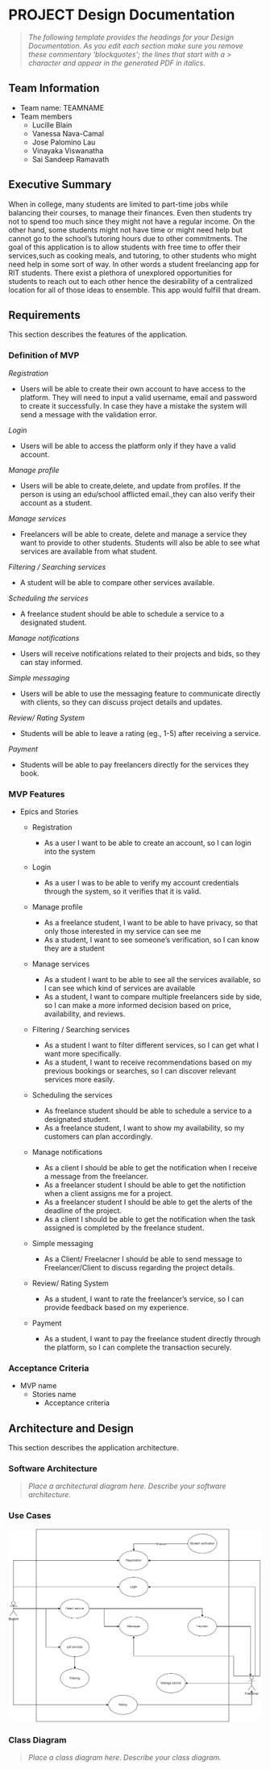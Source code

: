 # PROJECT Design Documentation

> _The following template provides the headings for your Design
> Documentation.  As you edit each section make sure you remove these
> commentary 'blockquotes'; the lines that start with a > character
> and appear in the generated PDF in italics._

## Team Information
* Team name: TEAMNAME
* Team members
  * Lucille Blain
  * Vanessa Nava-Camal
  * Jose Palomino Lau
  * Vinayaka Viswanatha
  * Sai Sandeep Ramavath

## Executive Summary

When in college, many students are limited to part-time jobs while balancing their courses, to manage their finances. Even then students try not to spend too much since they might not have a regular income. On the other hand, some students might not have time or might need help but cannot go to the school’s tutoring hours due to other commitments. The goal of this application is to allow students with free time to offer their services,such as cooking meals, and tutoring, to other students who might need help in some sort of way. In other words a student freelancing app for RIT students. 
There exist a plethora of unexplored opportunities for students to reach out to each other hence the desirability of a centralized location for all of those ideas to ensemble. This app would fulfill that dream.



## Requirements

This section describes the features of the application.

### Definition of MVP

*Registration*
  * Users will be able to create their own account to have access to the platform. They will need to input a valid username, email and password to create it successfully. In case they have a mistake the system will send a message with the validation error.

*Login*
  * Users will be able to access the platform only if they have a valid account.
    
*Manage profile*
  * Users will be able to create,delete, and update from profiles. If  the person is using an edu/school afflicted email.,they can also verify their account as a student.

*Manage services*
  * Freelancers will be able to create, delete and manage a service they want to provide to other students. Students will also be able to see what services are available from what student.

*Filtering / Searching services*
  * A student will be able to compare other services available.
     
*Scheduling the services*
  * A freelance student should be able to schedule a service to a designated student.

*Manage notifications*
   * Users will receive notifications related to their projects and bids, so they can stay informed.

*Simple messaging*
  * Users will be able to use the messaging feature to communicate directly with clients, so they can discuss project details and updates.
    

*Review/ Rating System*
  * Students will be able to leave a rating (eg., 1-5) after receiving a service.
 
*Payment*
 * Students will be able to pay freelancers directly for the services they book.


### MVP Features
* Epics and Stories
  * Registration
    * As a user I want to be able to create an account, so I can login into the system
  * Login
    * As a user I was to be able to verify my account credentials through the system, so it verifies that it is valid.
  * Manage profile
  
    * As a freelance student, I want to be able to have privacy, so that only those interested in my service can see me
    * As a student, I want to see someone’s verification, so I can know they are a student

  * Manage services

    * As a student I want to be able to see all the services available, so I can see which kind of services are available
    * As a student, I want to compare multiple freelancers side by side, so I can make a more informed decision based on price, availability, and reviews.

  
  * Filtering / Searching services
     * As a student I want to filter different services, so I can get what I want more specifically.
     * As a student, I want to receive recommendations based on my previous bookings or searches, so I can discover relevant services more easily.
  * Scheduling the services
    * As freelance student should be able to schedule a service to a designated student.
    * As a freelance student, I want to show my availability, so my customers can plan accordingly.
  * Manage notifications
    * As a client I should be able to get the notification when I receive a message from the freelancer.
    * As a freelancer student I should be able to get the notifiction when a client assigns me for a project.
    * As a freelancer student I should be able to get the alerts of the deadline of the project.
    * As a client I should be able to get the notification when the task assigned is completed by the freelance student. 
  * Simple messaging
    * As a Client/ Freelacner I should be able to send message to Freelancer/Client to discuss regarding the project details.
  * Review/ Rating System
    * As a student, I want to rate the freelancer’s service, so I can provide feedback based on my experience.
  * Payment
    * As a student, I want to pay the freelance student directly through the platform, so I can complete the transaction securely.

### Acceptance Criteria

  * MVP name
    * Stories name
      * Acceptance criteria


## Architecture and Design

This section describes the application architecture.

### Software Architecture
> _Place a architectural diagram here._
> _Describe your software architecture._


### Use Cases
![Use Case Diagram](user_case_diagram_png.png)


### Class Diagram
> _Place a class diagram here._
> _Describe your class diagram._
